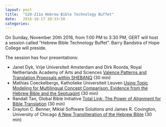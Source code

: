 ```yaml
---
layout: post
title:  "S20-211a Hebrew Bible Technology Buffet"
date:   2016-10-17 10:33:50
categories: 
---
```


On Sunday, November 20th 2016, from 1:00 PM to 3:30 PM, GERT will host a session called "Hebrew Bible Technology Buffet". Barry Bandstra of Hope College will preside.

The session has four presentations:

- Janet Dyk, Vrije Universiteit Amsterdam and Dirk Roorda, Royal Netherlands Academy of Arts and Sciences
  [Valence Patterns and Translation Proposals within SHEBANQ](https://www.sbl-site.org/meetings/abstract.aspx?id=37680) (30 min)
- Mathias Coeckelbergs, Katholieke Universiteit Leuven
  [Using Topic Modeling for Multilingual Concept Comparison. Evidence from the Hebrew Bible and the Septuagint](https://www.sbl-site.org/meetings/abstract.aspx?id=40497) (30 min)
- Randall Tan, Global Bible Initiative
  [Total Link: The Power of Alignment for Bible Translation](https://www.sbl-site.org/meetings/abstract.aspx?id=40534) (30 min)
- Drayton C. Benner, Miklal Software Solutions and James R. Covington, University of Chicago
  [A New Transliteration of the Hebrew Bible](https://www.sbl-site.org/meetings/abstract.aspx?id=39435) (30 min)
